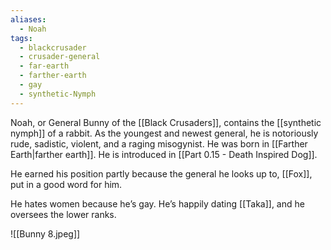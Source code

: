 ```yaml
---
aliases:
  - Noah
tags:
  - blackcrusader
  - crusader-general
  - far-earth
  - farther-earth
  - gay
  - synthetic-Nymph
---
```

Noah, or General Bunny of the [[Black Crusaders]], contains the [[synthetic nymph]] of a rabbit. As the youngest and newest general, he is notoriously rude, sadistic, violent, and a raging misogynist. He was born in [[Farther Earth|farther earth]]. He is introduced in [[Part 0.15 - Death Inspired Dog]].

He earned his position partly because the general he looks up to, [[Fox]], put in a good word for him.

He hates women because he’s gay. He’s happily dating [[Taka]], and he oversees the lower ranks.

![[Bunny 8.jpeg]]